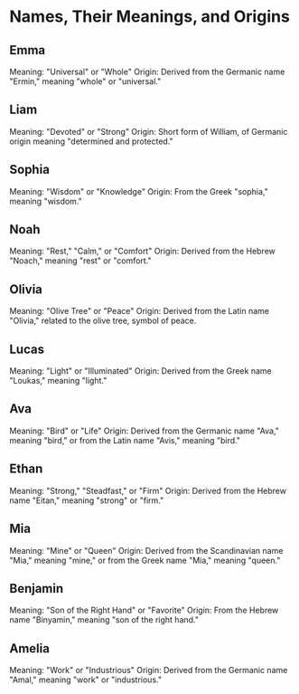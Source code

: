 # Names, Their Meanings, and Origins

## Emma
Meaning: "Universal" or "Whole"
Origin: Derived from the Germanic name "Ermin," meaning "whole" or "universal."

## Liam
Meaning: "Devoted" or "Strong"
Origin: Short form of William, of Germanic origin meaning "determined and protected."

## Sophia
Meaning: "Wisdom" or "Knowledge"
Origin: From the Greek "sophia," meaning "wisdom."

## Noah
Meaning: "Rest," "Calm," or "Comfort"
Origin: Derived from the Hebrew "Noach," meaning "rest" or "comfort."

## Olivia
Meaning: "Olive Tree" or "Peace"
Origin: Derived from the Latin name "Olivia," related to the olive tree, symbol of peace.

## Lucas
Meaning: "Light" or "Illuminated"
Origin: Derived from the Greek name "Loukas," meaning "light."

## Ava
Meaning: "Bird" or "Life"
Origin: Derived from the Germanic name "Ava," meaning "bird," or from the Latin name "Avis," meaning "bird."

## Ethan
Meaning: "Strong," "Steadfast," or "Firm"
Origin: Derived from the Hebrew name "Eitan," meaning "strong" or "firm."

## Mia
Meaning: "Mine" or "Queen"
Origin: Derived from the Scandinavian name "Mia," meaning "mine," or from the Greek name "Mía," meaning "queen."

## Benjamin
Meaning: "Son of the Right Hand" or "Favorite"
Origin: From the Hebrew name "Binyamin," meaning "son of the right hand."

## Amelia
Meaning: "Work" or "Industrious"
Origin: Derived from the Germanic name "Amal," meaning "work" or "industrious."
